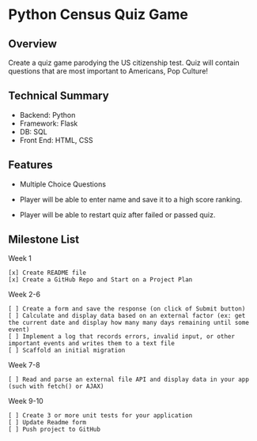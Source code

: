 # Python Census Quiz Game 

## Overview
Create a quiz game parodying the US citizenship test. Quiz will contain questions that are most important to Americans, Pop Culture!

## Technical Summary

* Backend: Python
* Framework: Flask
* DB: SQL
* Front End: HTML, CSS

## Features

* Multiple Choice Questions

* Player will be able to enter name and save it to a high score ranking.

* Player will be able to restart quiz after failed or passed quiz. 

## Milestone List

Week 1

    [x] Create README file
    [x] Create a GitHub Repo and Start on a Project Plan

Week 2-6

    [ ] Create a form and save the response (on click of Submit button)
    [ ] Calculate and display data based on an external factor (ex: get the current date and display how many many days remaining until some event)
    [ ] Implement a log that records errors, invalid input, or other important events and writes them to a text file 
    [ ] Scaffold an initial migration
    
Week 7-8

    [ ] Read and parse an external file API and display data in your app (such with fetch() or AJAX)
   
Week 9-10

    [ ] Create 3 or more unit tests for your application
    [ ] Update Readme form
    [ ] Push project to GitHub



